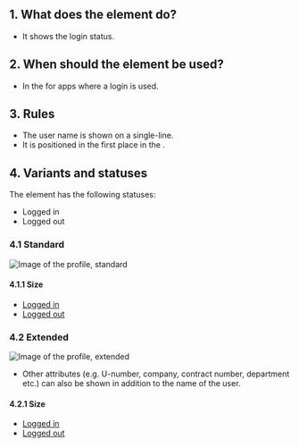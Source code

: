 ## 1. What does the element do?
*   It shows the login status.

## 2. When should the element be used?
*   In the for apps where a login is used.

## 3. Rules
*   The user name is shown on a single-line.
*   It is positioned in the first place in the .

## 4. Variants and statuses
The element has the following statuses: 
*   Logged in 
*   Logged out

### 4.1 Standard
![Image of the profile, standard](https://raw.githubusercontent.com/sbb-design-systems/sbb-design-system/master/mobile/elements/profile/images/ME19_Standard.png 'class: image')


#### 4.1.1 Size
*   [Logged in](https://sbb.invisionapp.com/d/main#/console/14051805/313167011/inspect)
*   [Logged out](https://sbb.invisionapp.com/d/main#/console/14051805/313167010/inspect)

### 4.2 Extended
![Image of the profile, extended](https://raw.githubusercontent.com/sbb-design-systems/sbb-design-system/master/mobile/elements/profile/images/ME19_Erweitert.png 'class: image')

*   Other attributes (e.g. U-number, company, contract number, department etc.) can also be shown in addition to the name of the user.

#### 4.2.1 Size
*   [Logged in](https://sbb.invisionapp.com/d/main#/console/14051805/313167009/inspect)
*   [Logged out](https://sbb.invisionapp.com/d/main#/console/14051805/313167008/inspect)